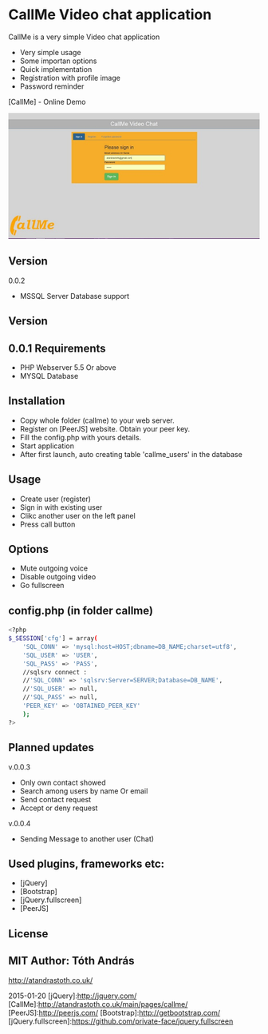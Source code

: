 CallMe Video chat application
============================

CallMe is a very simple Video chat application

  - Very simple usage
  - Some importan options
  - Quick implementation
  - Registration with profile image
  - Password reminder


[CallMe] - Online Demo 

<img src = "Capture.JPG"/>

Version
----
0.0.2
- MSSQL Server Database support

Version
----
0.0.1
Requirements
----
- PHP Webserver 5.5 Or above
- MYSQL Database

Installation
----
- Copy whole folder (callme) to your web server.
- Register on [PeerJS] website. Obtain your peer key.
- Fill the config.php with yours details.
- Start application
- After first launch, auto creating table 'callme_users' in the database

Usage
----
- Create user (register) 
- Sign in with existing user
- Clikc another user on the left panel
- Press call button

Options
----
- Mute outgoing voice
- Disable outgoing video
- Go fullscreen

config.php (in folder callme)
--------------
```sh
<?php
$_SESSION['cfg'] = array(
	'SQL_CONN' => 'mysql:host=HOST;dbname=DB_NAME;charset=utf8', 
	'SQL_USER' => 'USER', 
	'SQL_PASS' => 'PASS',
	//sqlsrv connect :
	//'SQL_CONN' => 'sqlsrv:Server=SERVER;Database=DB_NAME', 
	//'SQL_USER' => null, 
	//'SQL_PASS' => null,
	'PEER_KEY' => 'OBTAINED_PEER_KEY'
	);
?>
```
Planned updates
----
v.0.0.3
- Only own contact showed
- Search among users by name Or email
- Send contact request
- Accept or deny request
 
v.0.0.4
- Sending Message to another user (Chat)

Used plugins, frameworks etc:
----
- [jQuery]
- [Bootstrap]
- [jQuery.fullscreen]
- [PeerJS]

License
----
MIT
Author: Tóth András
---
http://atandrastoth.co.uk/

2015-01-20
[jQuery]:http://jquery.com/
[CallMe]:http://atandrastoth.co.uk/main/pages/callme/
[PeerJS]:http://peerjs.com/
[Bootstrap]:http://getbootstrap.com/
[jQuery.fullscreen]:https://github.com/private-face/jquery.fullscreen
